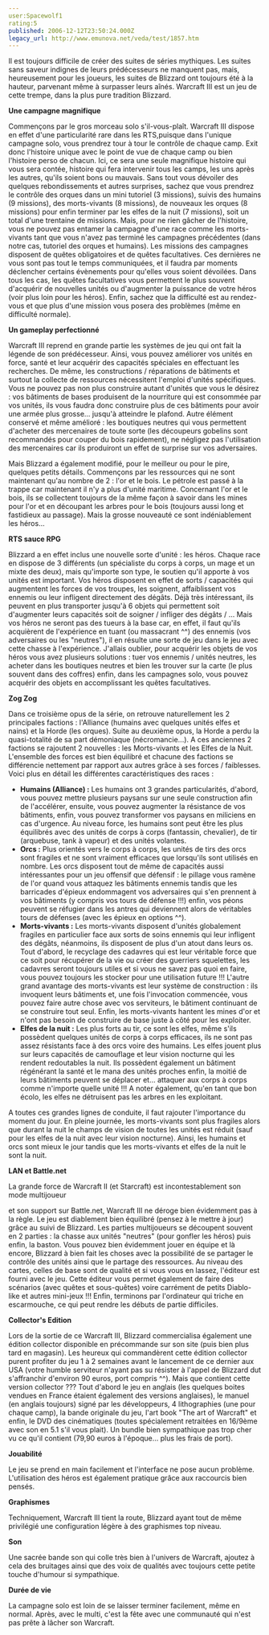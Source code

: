 ```yaml
---
user:Spacewolf1
rating:5
published: 2006-12-12T23:50:24.000Z
legacy_url: http://www.emunova.net/veda/test/1857.htm
---
```

Il est toujours difficile de créer des suites de séries mythiques. Les suites sans saveur indignes de leurs prédécesseurs ne manquent pas, mais, heureusement pour les joueurs, les suites de Blizzard ont toujours été à la hauteur, parvenant même à surpasser leurs aînés. Warcraft III est un jeu de cette trempe, dans la plus pure tradition Blizzard.  

  

**Une campagne magnifique**  

Commençons par le gros morceau solo s'il-vous-plaît. Warcraft III dispose en effet d'une particularité rare dans les RTS,puisque dans l'unique campagne solo, vous prendrez tour à tour le contrôle de chaque camp. Exit donc l'histoire unique avec le point de vue de chaque camp ou bien l'histoire perso de chacun. Ici, ce sera une seule magnifique histoire qui vous sera contée, histoire qui fera intervenir tous les camps, les uns après les autres, qu'ils soient bons ou mauvais. Sans tout vous dévoiler des quelques rebondissements et autres surprises, sachez que vous prendrez le contrôle des orques dans un mini tutoriel (3 missions), suivis des humains (9 missions), des morts-vivants (8 missions), de nouveaux les orques (8 missions) pour enfin terminer par les elfes de la nuit (7 missions), soit un total d'une trentaine de missions. Mais, pour ne rien gâcher de l'histoire, vous ne pouvez pas entamer la campagne d'une race comme les morts-vivants tant que vous n'avez pas terminé les campagnes précédentes (dans notre cas, tutoriel des orques et humains). Les missions des campagnes disposent de quêtes obligatoires et de quêtes facultatives. Ces dernières ne vous sont pas tout le temps communiquées, et il faudra par moments déclencher certains évènements pour qu'elles vous soient dévoilées. Dans tous les cas, les quêtes facultatives vous permettent le plus souvent d'acquérir de nouvelles unités ou d'augmenter la puissance de votre héros (voir plus loin pour les héros). Enfin, sachez que la difficulté est au rendez-vous et que plus d'une mission vous posera des problèmes (même en difficulté normale).  

  

**Un gameplay perfectionné**  

Warcraft III reprend en grande partie les systèmes de jeu qui ont fait la légende de son prédécesseur. Ainsi, vous pouvez améliorer vos unités en force, santé et leur acquérir des capacités spéciales en effectuant les recherches. De même, les constructions / réparations de bâtiments et surtout la collecte de ressources nécessitent l'emploi d'unités spécifiques. Vous ne pouvez pas non plus construire autant d'unités que vous le désirez : vos bâtiments de bases produisent de la nourriture qui est consommée par vos unités, ils vous faudra donc construire plus de ces bâtiments pour avoir une armée plus grosse... jusqu'à atteindre le plafond. Autre élément conservé et même amélioré : les boutiques neutres qui vous permettent d'acheter des mercenaires de toute sorte (les découpeurs gobelins sont recommandés pour couper du bois rapidement), ne négligez pas l'utilisation des mercenaires car ils produiront un effet de surprise sur vos adversaires.  

Mais Blizzard a également modifié, pour le meilleur ou pour le pire, quelques petits détails. Commençons par les ressources qui ne sont maintenant qu'au nombre de 2 : l'or et le bois. Le pétrole est passé à la trappe car maintenant il n'y a plus d'unité maritime. Concernant l'or et le bois, ils se collectent toujours de la même façon à savoir dans les mines pour l'or et en découpant les arbres pour le bois (toujours aussi long et fastidieux au passage). Mais la grosse nouveauté ce sont indéniablement les héros...  

  

**RTS sauce RPG**  

Blizzard a en effet inclus une nouvelle sorte d'unité : les héros. Chaque race en dispose de 3 différents (un spécialiste du corps à corps, un mage et un mixte des deux), mais qu'importe son type, le soutien qu'il apporte à vos unités est important. Vos héros disposent en effet de sorts / capacités qui augmentent les forces de vos troupes, les soignent, affaiblissent vos ennemis ou leur infligent directement des dégâts. Déjà très intéressant, ils peuvent en plus transporter jusqu'à 6 objets qui permettent soit d'augmenter leurs capacités soit de soigner / infliger des dégâts / ... Mais vos héros ne seront pas des tueurs à la base car, en effet, il faut qu'ils acquièrent de l'expérience en tuant (ou massacrant ^^) des ennemis (vos adversaires ou les "neutres"), il en résulte une sorte de jeu dans le jeu avec cette chasse à l'expérience. J'allais oublier, pour acquérir les objets de vos héros vous avez plusieurs solutions : tuer vos ennemis / unités neutres, les acheter dans les boutiques neutres et bien les trouver sur la carte (le plus souvent dans des coffres) enfin, dans les campagnes solo, vous pouvez acquérir des objets en accomplissant les quêtes facultatives.  

  

**Zog Zog**  

Dans ce troisième opus de la série, on retrouve naturellement les 2 principales factions : l'Alliance (humains avec quelques unités elfes et nains) et la Horde (les orques). Suite au deuxième opus, la Horde a perdu la quasi-totalité de sa part démoniaque (nécromancie...). A ces anciennes 2 factions se rajoutent 2 nouvelles : les Morts-vivants et les Elfes de la Nuit. L'ensemble des forces est bien équilibré et chacune des factions se différencie nettement par rapport aux autres grâce à ses forces / faiblesses. Voici plus en détail les différentes caractéristiques des races :


* **Humains (Alliance) :** Les humains ont 3 grandes particularités, d'abord, vous pouvez mettre plusieurs paysans sur une seule construction afin de l'accélérer, ensuite, vous pouvez augmenter la résistance de vos bâtiments, enfin, vous pouvez transformer vos paysans en miliciens en cas d'urgence. Au niveau force, les humains sont peut être les plus équilibrés avec des unités de corps à corps (fantassin, chevalier), de tir (arquebuse, tank à vapeur) et des unités volantes.
* **Orcs :** Plus orientés vers le corps à corps, les unités de tirs des orcs sont fragiles et ne sont vraiment efficaces que lorsqu'ils sont utilisés en nombre. Les orcs disposent tout de même de capacités aussi intéressantes pour un jeu offensif que défensif : le pillage vous ramène de l'or quand vous attaquez les bâtiments ennemis tandis que les barricades d'épieux endommagent vos adversaires qui s'en prennent à vos bâtiments (y compris vos tours de défense !!!) enfin, vos péons peuvent se réfugier dans les antres qui deviennent alors de véritables tours de défenses (avec les épieux en options ^^).
* **Morts-vivants :** Les morts-vivants disposent d'unités globalement fragiles en particulier face aux sorts de soins ennemis qui leur infligent des dégâts, néanmoins, ils disposent de plus d'un atout dans leurs os. Tout d'abord, le recyclage des cadavres qui est leur véritable force que ce soit pour récupérer de la vie ou créer des guerriers squelettes, les cadavres seront toujours utiles et si vous ne savez pas quoi en faire, vous pouvez toujours les stocker pour une utilisation future !!! L'autre grand avantage des morts-vivants est leur système de construction : ils invoquent leurs bâtiments et, une fois l'invocation commencée, vous pouvez faire autre chose avec vos serviteurs, le bâtiment continuant de se construire tout seul. Enfin, les morts-vivants hantent les mines d'or et n'ont pas besoin de construire de base juste à côté pour les exploiter.
* **Elfes de la nuit :** Les plus forts au tir, ce sont les elfes, même s'ils possèdent quelques unités de corps à corps efficaces, ils ne sont pas assez résistants face à des orcs voire des humains. Les elfes jouent plus sur leurs capacités de camouflage et leur vision nocturne qui les rendent redoutables la nuit. Ils possèdent également un bâtiment régénérant la santé et le mana des unités proches enfin, la moitié de leurs bâtiments peuvent se déplacer et... attaquer aux corps à corps comme n'importe quelle unité !!! A noter également, qu'en tant que bon écolo, les elfes ne détruisent pas les arbres en les exploitant.

A toutes ces grandes lignes de conduite, il faut rajouter l'importance du moment du jour. En pleine journée, les morts-vivants sont plus fragiles alors que durant la nuit le champs de vision de toutes les unités est réduit (sauf pour les elfes de la nuit avec leur vision nocturne). Ainsi, les humains et orcs sont mieux le jour tandis que les morts-vivants et elfes de la nuit le sont la nuit.  

  

**LAN et Battle.net**  

La grande force de Warcraft II (et Starcraft) est incontestablement son mode multijoueur  

et son support sur Battle.net, Warcraft III ne déroge bien évidemment pas à la règle. Le jeu est diablement bien équilibré (pensez à le mettre à jour) grâce au suivi de Blizzard. Les parties multijoueurs se découpent souvent en 2 parties : la chasse aux unités "neutres" (pour gonfler les héros) puis enfin, la baston. Vous pouvez bien évidemment jouer en équipe et là encore, Blizzard à bien fait les choses avec la possibilité de se partager le contrôle des unités ainsi que le partage des ressources. Au niveau des cartes, celles de base sont de qualité et si vous vous en lassez, l'éditeur est fourni avec le jeu. Cette éditeur vous permet également de faire des scénarios (avec quêtes et sous-quêtes) voire carrément de petits Diablo-like et autres mini-jeux !!! Enfin, terminons par l'ordinateur qui triche en escarmouche, ce qui peut rendre les débuts de partie difficiles.  

  

**Collector's Edition**  

Lors de la sortie de ce Warcraft III, Blizzard commercialisa également une édition collector disponible en précommande sur son site (puis bien plus tard en magasin). Les heureux qui commandèrent cette édition collector purent profiter du jeu 1 à 2 semaines avant le lancement de ce dernier aux USA (votre humble serviteur n'ayant pas su résister à l'appel de Blizzard dut s'affranchir d'environ 90 euros, port compris ^^). Mais que contient cette version collector ??? Tout d'abord le jeu en anglais (les quelques boites vendues en France étaient également des versions anglaises), le manuel (en anglais toujours) signé par les développeurs, 4 lithographies (une pour chaque camp), la bande originale du jeu, l'art book "The art of Warcraft" et enfin, le DVD des cinématiques (toutes spécialement retraitées en 16/9ème avec son en 5.1 s'il vous plait). Un bundle bien sympathique pas trop cher vu ce qu'il contient (79,90 euros à l'époque... plus les frais de port).  

  

  

**Jouabilité**  

Le jeu se prend en main facilement et l'interface ne pose aucun problème. L'utilisation des héros est également pratique grâce aux raccourcis bien pensés.  

**Graphismes**  

Techniquement, Warcraft III tient la route, Blizzard ayant tout de même privilégié une configuration légère à des graphismes top niveau.  

**Son**  

Une sacrée bande son qui colle très bien à l'univers de Warcraft, ajoutez à cela des bruitages ainsi que des voix de qualités avec toujours cette petite touche d'humour si sympathique.  

**Durée de vie**  

La campagne solo est loin de se laisser terminer facilement, même en normal. Après, avec le multi, c'est la fête avec une communauté qui n'est pas prête à lâcher son Warcraft.